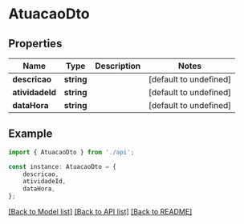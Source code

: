 # AtuacaoDto


## Properties

Name | Type | Description | Notes
------------ | ------------- | ------------- | -------------
**descricao** | **string** |  | [default to undefined]
**atividadeId** | **string** |  | [default to undefined]
**dataHora** | **string** |  | [default to undefined]

## Example

```typescript
import { AtuacaoDto } from './api';

const instance: AtuacaoDto = {
    descricao,
    atividadeId,
    dataHora,
};
```

[[Back to Model list]](../README.md#documentation-for-models) [[Back to API list]](../README.md#documentation-for-api-endpoints) [[Back to README]](../README.md)

